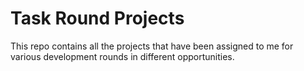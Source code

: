 # Task Round Projects
This repo contains all the projects that have been assigned to me for various development rounds in different opportunities.
